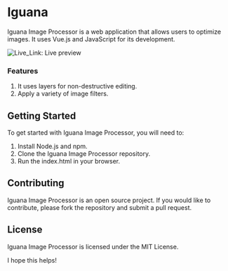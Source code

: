 # Iguana

Iguana Image Processor is a web application that allows users to optimize images. It uses Vue.js and JavaScript for its development.

![Live_Link]("https://iguana-vlh9.vercel.app/"): Live preview

### Features
1. It uses layers for non-destructive editing.
1. Apply a variety of image filters.

## Getting Started
To get started with Iguana Image Processor, you will need to:
1. Install Node.js and npm.
1. Clone the Iguana Image Processor repository.
1. Run the index.html in your browser.

## Contributing
Iguana Image Processor is an open source project. If you would like to contribute, please fork the repository and submit a pull request.

## License
Iguana Image Processor is licensed under the MIT License.

I hope this helps!
